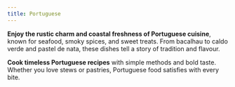 ```yaml
---
title: Portuguese
---
```


**Enjoy the rustic charm and coastal freshness of Portuguese cuisine**, known for seafood, smoky spices, and sweet treats. From bacalhau to caldo verde and pastel de nata, these dishes tell a story of tradition and flavour.

**Cook timeless Portuguese recipes** with simple methods and bold taste. Whether you love stews or pastries, Portuguese food satisfies with every bite.
